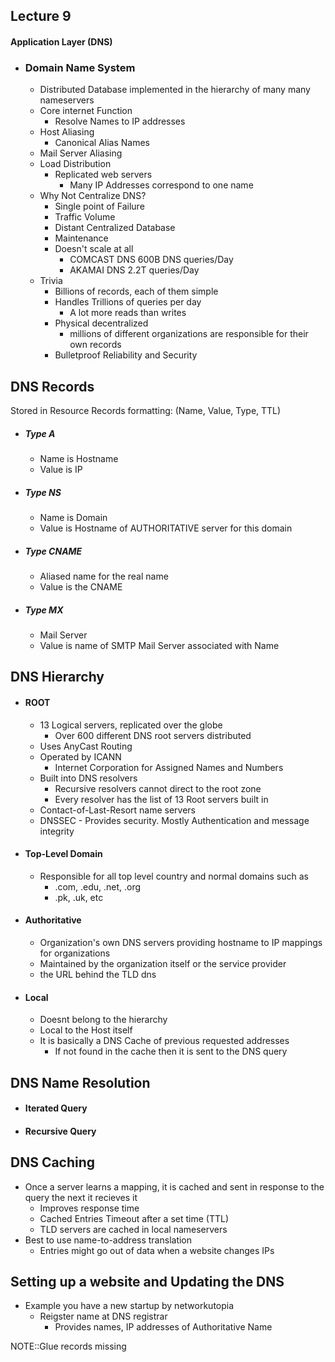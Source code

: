 ## Lecture 9
#### Application Layer (DNS)

- ### Domain Name System
	- Distributed Database implemented in the hierarchy of many many nameservers
	- Core internet Function
		- Resolve Names to IP addresses
	- Host Aliasing
		- Canonical Alias Names
	- Mail Server Aliasing
	- Load Distribution
		- Replicated web servers
			- Many IP Addresses correspond to one name
	- Why Not Centralize DNS?
		- Single point of Failure
		- Traffic Volume
		- Distant Centralized Database
		- Maintenance
		- Doesn't scale at all
			- COMCAST DNS 600B DNS queries/Day
			- AKAMAI DNS 2.2T queries/Day
	- Trivia
		- Billions of records, each of them simple
		- Handles Trillions of queries per day
			- A lot more reads than writes
		- Physical decentralized
			- millions of different organizations are responsible for their own records
		- Bulletproof Reliability and Security


## DNS Records
Stored in Resource Records formatting: (Name, Value, Type, TTL)
- ##### Type A
	- Name is Hostname
	- Value is IP
- ##### Type NS
	- Name is Domain
	- Value is Hostname of AUTHORITATIVE server for this domain
- ##### Type CNAME
	- Aliased name for the real name
	- Value is the CNAME
- ##### Type MX
	- Mail Server
	- Value is name of SMTP Mail Server associated with Name 

## DNS Hierarchy
- #### ROOT
	- 13 Logical servers, replicated over the globe
		- Over 600 different DNS root servers distributed 
	- Uses AnyCast Routing
	- Operated by ICANN
		- Internet Corporation for Assigned Names and Numbers
	- Built into DNS resolvers
		- Recursive resolvers cannot direct to the root zone
		- Every resolver has the list of 13 Root servers built in
	- Contact-of-Last-Resort name servers 
	- DNSSEC - Provides security. Mostly Authentication and message integrity
- #### Top-Level Domain
	- Responsible for all top level country and normal domains such as
		- .com, .edu, .net, .org
		- .pk, .uk, etc
- #### Authoritative
	- Organization's own DNS servers providing hostname to IP mappings for organizations
	- Maintained by the organization itself or the service provider
	- the URL behind the TLD dns 
- #### Local
	- Doesnt belong to the hierarchy 
	- Local to the Host itself
	- It is basically a DNS Cache of previous requested addresses
		- If not found in the cache then it is sent to the DNS query 


## DNS Name Resolution

- #### Iterated Query
- #### Recursive Query

## DNS Caching
- Once a server learns a mapping, it is cached and sent in response to the query the next it recieves it
	- Improves response time
	- Cached Entries Timeout after a set time (TTL)
	- TLD servers are cached in local nameservers
- Best to use name-to-address translation
	- Entries might go out of data when a website changes IPs

## Setting up a website and Updating the DNS

- Example you have a new startup by networkutopia
	- Reigster name at DNS registrar
		- Provides names, IP addresses of Authoritative Name



NOTE::Glue records missing
